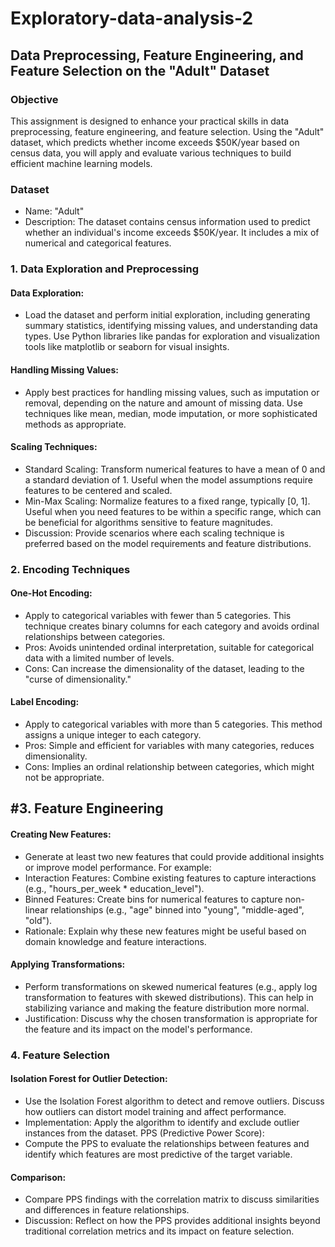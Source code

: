 # Exploratory-data-analysis-2
## Data Preprocessing, Feature Engineering, and Feature Selection on the "Adult" Dataset

### Objective
This assignment is designed to enhance your practical skills in data preprocessing, feature engineering, and feature selection. Using the "Adult" dataset, which predicts whether income exceeds $50K/year based on census data, you will apply and evaluate various techniques to build efficient machine learning models.

### Dataset
- Name: "Adult"
- Description: The dataset contains census information used to predict whether an individual's income exceeds $50K/year. It includes a mix of numerical and categorical 
  features.
  
### 1. Data Exploration and Preprocessing
#### Data Exploration:
- Load the dataset and perform initial exploration, including generating summary statistics, identifying missing values, and understanding data types.
  Use Python libraries like pandas for exploration and visualization tools like matplotlib or seaborn for visual insights.
#### Handling Missing Values:
- Apply best practices for handling missing values, such as imputation or removal, depending on the nature and amount of missing data. Use techniques like mean, median, mode 
  imputation, or more sophisticated methods as appropriate.
#### Scaling Techniques:
- Standard Scaling: Transform numerical features to have a mean of 0 and a standard deviation of 1. Useful when the model assumptions require features to be centered and 
  scaled.
- Min-Max Scaling: Normalize features to a fixed range, typically [0, 1]. Useful when you need features to be within a specific range, which can be beneficial for algorithms 
  sensitive to feature magnitudes.
- Discussion: Provide scenarios where each scaling technique is preferred based on the model requirements and feature distributions.

### 2. Encoding Techniques
#### One-Hot Encoding:
- Apply to categorical variables with fewer than 5 categories. This technique creates binary columns for each category and avoids ordinal relationships between categories.
- Pros: Avoids unintended ordinal interpretation, suitable for categorical data with a limited number of levels.
- Cons: Can increase the dimensionality of the dataset, leading to the "curse of dimensionality."
#### Label Encoding:
- Apply to categorical variables with more than 5 categories. This method assigns a unique integer to each category.
- Pros: Simple and efficient for variables with many categories, reduces dimensionality.
- Cons: Implies an ordinal relationship between categories, which might not be appropriate.

## #3. Feature Engineering
#### Creating New Features:
- Generate at least two new features that could provide additional insights or improve model performance. For example:
- Interaction Features: Combine existing features to capture interactions (e.g., "hours_per_week * education_level").
- Binned Features: Create bins for numerical features to capture non-linear relationships (e.g., "age" binned into "young", "middle-aged", "old").
- Rationale: Explain why these new features might be useful based on domain knowledge and feature interactions.
#### Applying Transformations:
- Perform transformations on skewed numerical features (e.g., apply log transformation to features with skewed distributions). This can help in stabilizing variance and 
  making the feature distribution more normal.
- Justification: Discuss why the chosen transformation is appropriate for the feature and its impact on the model's performance.

### 4. Feature Selection
#### Isolation Forest for Outlier Detection:
- Use the Isolation Forest algorithm to detect and remove outliers. Discuss how outliers can distort model training and affect performance.
- Implementation: Apply the algorithm to identify and exclude outlier instances from the dataset.
  PPS (Predictive Power Score):
- Compute the PPS to evaluate the relationships between features and identify which features are most predictive of the target variable.
#### Comparison:
- Compare PPS findings with the correlation matrix to discuss similarities and differences in feature relationships.
- Discussion: Reflect on how the PPS provides additional insights beyond traditional correlation metrics and its impact on feature selection.
